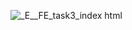 ![_E__FE_task3_index html](https://github.com/HadeeqaImran/GoLang/assets/106611925/bed5e8df-af6c-454d-b8c2-d78480cc4cd9)
